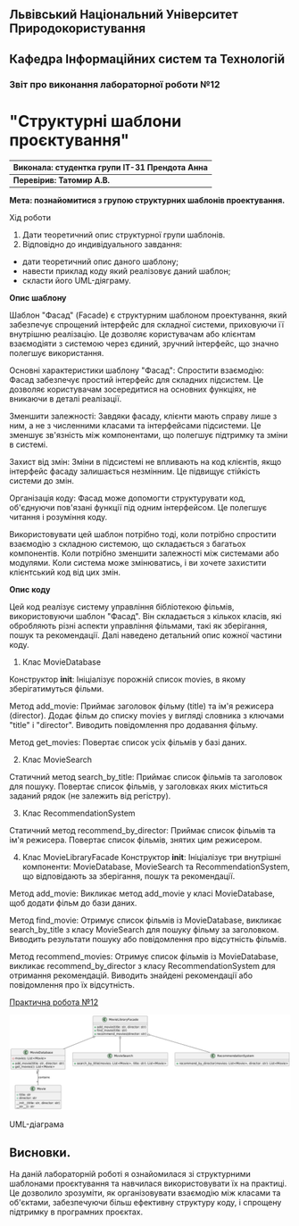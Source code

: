 ## Львівський Національний Університет Природокористування
## Кафедра Інформаційних систем та Технологій



### Звіт про виконання лабораторної роботи №12
# "Структурні шаблони проєктування"



| Виконала: студентка групи ІТ-31 Прендота Анна |
|----------------------------------------------|
| **Перевірив: Татомир А.В.**               |




**Мета: познайомитися з групою структурних шаблонів проектування.**


Хід роботи

1. Дати теоретичний опис структурної групи шаблонів.
2. Відповідно до индивідуального завдання:
- дати теоретичний опис даного шаблону;
- навести приклад коду який реалізовує даний шаблон;
- скласти його UML-діяграму.

**Опис шаблону** 

Шаблон "Фасад" (Facade) є структурним шаблоном проектування, який забезпечує спрощений інтерфейс для складної системи, приховуючи її внутрішню реалізацію. Це дозволяє користувачам або клієнтам взаємодіяти з системою через єдиний, зручний інтерфейс, що значно полегшує використання.

Основні характеристики шаблону "Фасад":
Спростити взаємодію: Фасад забезпечує простий інтерфейс для складних підсистем. Це дозволяє користувачам зосередитися на основних функціях, не вникаючи в деталі реалізації.

Зменшити залежності: Завдяки фасаду, клієнти мають справу лише з ним, а не з численними класами та інтерфейсами підсистеми. Це зменшує зв'язність між компонентами, що полегшує підтримку та зміни в системі.

Захист від змін: Зміни в підсистемі не впливають на код клієнтів, якщо інтерфейс фасаду залишається незмінним. Це підвищує стійкість системи до змін.

Організація коду: Фасад може допомогти структурувати код, об'єднуючи пов'язані функції під одним інтерфейсом. Це полегшує читання і розуміння коду.

Використовувати цей шаблон потрібно тоді, коли потрібно спростити взаємодію з складною системою, що складається з багатьох компонентів.
Коли потрібно зменшити залежності між системами або модулями.
Коли система може змінюватись, і ви хочете захистити клієнтський код від цих змін.

**Опис коду**

Цей код реалізує систему управління бібліотекою фільмів, використовуючи шаблон "Фасад". Він складається з кількох класів, які обробляють різні аспекти управління фільмами, такі як зберігання, пошук та рекомендації. Далі наведено детальний опис кожної частини коду.

1. Клас MovieDatabase

Конструктор __init__:
Ініціалізує порожній список movies, в якому зберігатимуться фільми.

Метод add_movie:
Приймає заголовок фільму (title) та ім'я режисера (director).
Додає фільм до списку movies у вигляді словника з ключами "title" і "director".
Виводить повідомлення про додавання фільму.

Метод get_movies:
Повертає список усіх фільмів у базі даних.

2. Клас MovieSearch

Статичний метод search_by_title:
Приймає список фільмів та заголовок для пошуку.
Повертає список фільмів, у заголовках яких міститься заданий рядок (не залежить від регістру).

3. Клас RecommendationSystem

Статичний метод recommend_by_director:
Приймає список фільмів та ім'я режисера.
Повертає список фільмів, знятих цим режисером.

4. Клас MovieLibraryFacade
Конструктор __init__:
Ініціалізує три внутрішні компоненти: MovieDatabase, MovieSearch та RecommendationSystem, що відповідають за зберігання, пошук та рекомендації.

Метод add_movie:
Викликає метод add_movie у класі MovieDatabase, щоб додати фільм до бази даних.

Метод find_movie:
Отримує список фільмів із MovieDatabase, викликає search_by_title з класу MovieSearch для пошуку фільму за заголовком.
Виводить результати пошуку або повідомлення про відсутність фільмів.

Метод recommend_movies:
Отримує список фільмів із MovieDatabase, викликає recommend_by_director з класу RecommendationSystem для отримання рекомендацій.
Виводить знайдені рекомендації або повідомлення про їх відсутність.


[Практична робота №12](https://github.com/KhrystynaLutsiv/IT-21_OOP/blob/master/Anna_Prendota/lab%2012/text.py)

![UML-діаграма](lab12.png) 

UML-діаграма



## Висновки. 

На даній лабораторній роботі я ознайомилася зі структурними шаблонами проєктування та навчилася використовувати їх на практиці. Це дозволило зрозуміти, як організовувати взаємодію між класами та об'єктами, забезпечуючи більш ефективну структуру коду,  і спрощену підтримку в програмних проєктах. 

